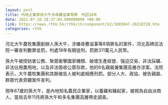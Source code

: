 ```yaml
---
layout: post
title: 內地企業家孫大午涉尋釁滋事等罪　判囚18年
date: 2021-07-28 18:37:04.000000000 +08:00
link: https://news.rthk.hk/rthk/ch/component/k2/1603047-20210728.htm
categories: rthk
---
```


河北大午農牧集團創辦人孫大午，涉嫌尋釁滋事等8項罪名的案件，河北高碑店法院一審宣判數罪並罰，判處18年有期徒刑，罰款311萬元人民幣。

孫大午被控妨害公務、聚眾衝擊國家機關、破壞生產經營、强迫交易、非法採礦、非法佔用農用地，以及非法吸收公眾存款，他的6名親屬兼集團高層亦涉案。法院表示，大午農牧集團和其餘被告人被判處相應刑罰。部分人大、政協、被告親屬、群眾代表旁聽案件宣判。

現年67歲的孫大午，是內地知名農民企業家，以養雞和豬起家，被視為自由派商人，當局去年11月將孫大午和多名集團高層帶走調查。
